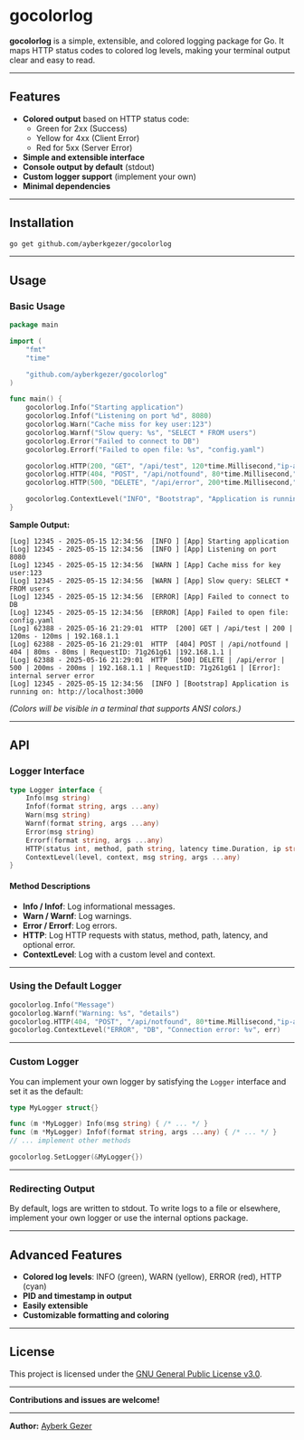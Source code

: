 # gocolorlog

**gocolorlog** is a simple, extensible, and colored logging package for Go.
It maps HTTP status codes to colored log levels, making your terminal output clear and easy to read.

---

## Features

- **Colored output** based on HTTP status code:
  - Green for 2xx (Success)
  - Yellow for 4xx (Client Error)
  - Red for 5xx (Server Error)
- **Simple and extensible interface**
- **Console output by default** (stdout)
- **Custom logger support** (implement your own)
- **Minimal dependencies**

---

## Installation

```sh
go get github.com/ayberkgezer/gocolorlog
```

---

## Usage

### Basic Usage

```go
package main

import (
	"fmt"
	"time"

	"github.com/ayberkgezer/gocolorlog"
)

func main() {
	gocolorlog.Info("Starting application")
	gocolorlog.Infof("Listening on port %d", 8080)
	gocolorlog.Warn("Cache miss for key user:123")
 	gocolorlog.Warnf("Slow query: %s", "SELECT * FROM users")
	gocolorlog.Error("Failed to connect to DB")
	gocolorlog.Errorf("Failed to open file: %s", "config.yaml")

	gocolorlog.HTTP(200, "GET", "/api/test", 120*time.Millisecond,"ip-adress", "",nil)
	gocolorlog.HTTP(404, "POST", "/api/notfound", 80*time.Millisecond,"ip-adress","Requsetid", nil)
	gocolorlog.HTTP(500, "DELETE", "/api/error", 200*time.Millisecond,"ip-adress", "Requsetid",fmt.Errorf("internal server error"))

	gocolorlog.ContextLevel("INFO", "Bootstrap", "Application is running on: %s", "http://localhost:3000")
}
```

**Sample Output:**
```
[Log] 12345 - 2025-05-15 12:34:56  [INFO ] [App] Starting application
[Log] 12345 - 2025-05-15 12:34:56  [INFO ] [App] Listening on port 8080
[Log] 12345 - 2025-05-15 12:34:56  [WARN ] [App] Cache miss for key user:123
[Log] 12345 - 2025-05-15 12:34:56  [WARN ] [App] Slow query: SELECT * FROM users
[Log] 12345 - 2025-05-15 12:34:56  [ERROR] [App] Failed to connect to DB
[Log] 12345 - 2025-05-15 12:34:56  [ERROR] [App] Failed to open file: config.yaml
[Log] 62388 - 2025-05-16 21:29:01  HTTP  [200] GET | /api/test | 200 | 120ms - 120ms | 192.168.1.1
[Log] 62388 - 2025-05-16 21:29:01  HTTP  [404] POST | /api/notfound | 404 | 80ms - 80ms | RequestID: 71g261g61 |192.168.1.1 |
[Log] 62388 - 2025-05-16 21:29:01  HTTP  [500] DELETE | /api/error | 500 | 200ms - 200ms | 192.168.1.1 | RequestID: 71g261g61 | [Error]: internal server error
[Log] 12345 - 2025-05-15 12:34:56  [INFO ] [Bootstrap] Application is running on: http://localhost:3000
```
*(Colors will be visible in a terminal that supports ANSI colors.)*

---

## API

### Logger Interface

```go
type Logger interface {
    Info(msg string)
    Infof(format string, args ...any)
    Warn(msg string)
    Warnf(format string, args ...any)
    Error(msg string)
    Errorf(format string, args ...any)
    HTTP(status int, method, path string, latency time.Duration, ip string, requestID string, err error)
    ContextLevel(level, context, msg string, args ...any)
}
```

#### Method Descriptions

- **Info / Infof**: Log informational messages.
- **Warn / Warnf**: Log warnings.
- **Error / Errorf**: Log errors.
- **HTTP**: Log HTTP requests with status, method, path, latency, and optional error.
- **ContextLevel**: Log with a custom level and context.

---

### Using the Default Logger

```go
gocolorlog.Info("Message")
gocolorlog.Warnf("Warning: %s", "details")
gocolorlog.HTTP(404, "POST", "/api/notfound", 80*time.Millisecond,"ip-adress", "",nil)
gocolorlog.ContextLevel("ERROR", "DB", "Connection error: %v", err)
```

---

### Custom Logger

You can implement your own logger by satisfying the `Logger` interface and set it as the default:

```go
type MyLogger struct{}

func (m *MyLogger) Info(msg string) { /* ... */ }
func (m *MyLogger) Infof(format string, args ...any) { /* ... */ }
// ... implement other methods

gocolorlog.SetLogger(&MyLogger{})
```

---

### Redirecting Output

By default, logs are written to stdout.
To write logs to a file or elsewhere, implement your own logger or use the internal options package.

---

## Advanced Features

- **Colored log levels**: INFO (green), WARN (yellow), ERROR (red), HTTP (cyan)
- **PID and timestamp in output**
- **Easily extensible**
- **Customizable formatting and coloring**

---

## License

This project is licensed under the [GNU General Public License v3.0](LICENSE).

---

**Contributions and issues are welcome!**

---

**Author:** [Ayberk Gezer](https://github.com/ayberkgezer)
